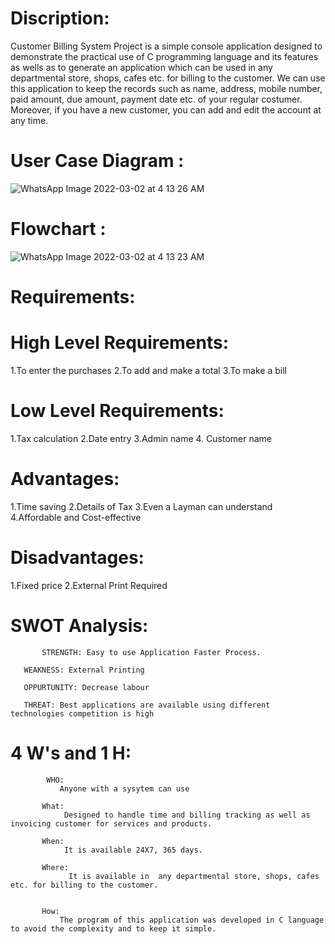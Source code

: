 # Discription:
 Customer Billing System Project is a simple console application designed to demonstrate the practical use of C programming language and its features as wells as to generate an application which can be used in any departmental store, shops, cafes etc. for billing to the customer.
We can use this application to keep the records such as name, address, mobile number, paid amount, due amount, payment date etc. of your regular costumer. Moreover, if you have a new customer, you can add and edit the account at any time.

# User Case Diagram :
![WhatsApp Image 2022-03-02 at 4 13 26 AM](https://user-images.githubusercontent.com/98813939/156362546-c5d510cf-a99d-41d1-b1b2-a9e4a16ce01c.jpeg)

# Flowchart :
![WhatsApp Image 2022-03-02 at 4 13 23 AM](https://user-images.githubusercontent.com/98813939/156362679-ec60110c-ce36-4a58-9d0c-2b55c0af2f09.jpeg)


# Requirements:

# High Level Requirements:
1.To enter the purchases
 2.To add and make a total
 3.To make a bill

# Low Level Requirements:
1.Tax calculation
2.Date entry
3.Admin name 
4. Customer name

# Advantages:
1.Time saving
2.Details of Tax
3.Even a Layman can understand
4.Affordable and Cost-effective


# Disadvantages:
1.Fixed price
2.External Print Required


# SWOT Analysis:
           STRENGTH: Easy to use Application Faster Process.
   
       WEAKNESS: External Printing
   
       OPPURTUNITY: Decrease labour
   
       THREAT: Best applications are available using different technologies competition is high

           
# 4 W's and 1 H:
            WHO:
               Anyone with a sysytem can use
	   
           What:
                Designed to handle time and billing tracking as well as invoicing customer for services and products.
	   
           When:
                It is available 24X7, 365 days.
	  
           Where:
                 It is available in  any departmental store, shops, cafes etc. for billing to the customer.
              
	  
           How:
               The program of this application was developed in C language to avoid the complexity and to keep it simple.
